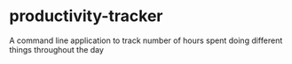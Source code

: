 # productivity-tracker
A command line application to track number of hours spent doing different things throughout the day
